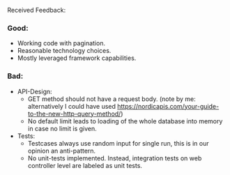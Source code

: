 Received Feedback:

### Good:
- Working code with pagination.
- Reasonable technology choices.
- Mostly leveraged framework capabilities.

### Bad:
- API-Design:
  - GET method should not have a request body. (note by me: alternatively I could have used https://nordicapis.com/your-guide-to-the-new-http-query-method/)
  - No default limit leads to loading of the whole database into memory in case no limit is given.
- Tests:
  - Testcases always use random input for single run, this is in our opinion an anti-pattern.
  - No unit-tests implemented. Instead, integration tests on web controller level are labeled as unit tests.
